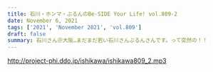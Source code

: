 ```yaml
---
title: 石川・ホンマ・ぶるんのBe-SIDE Your Life! vol.809-2
date: November 6, 2021
tags: ['2021', 'November 2021', 'vol.809']
draft: false
summary: 石川さん＠大阪…まだまだ若い石川さんぶるんさんです。って突然の！！
---
```


http://project-phi.ddo.jp/ishikawa/ishikawa809_2.mp3